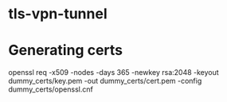 # tls-vpn-tunnel

# Generating certs
openssl req -x509 -nodes -days 365 -newkey rsa:2048 -keyout dummy_certs/key.pem -out dummy_certs/cert.pem -config dummy_certs/openssl.cnf